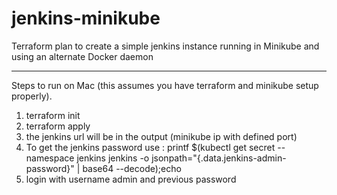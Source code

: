 # jenkins-minikube
Terraform plan to create a simple jenkins instance running in Minikube and using an alternate Docker daemon

-----------------------
Steps to run on Mac (this assumes you have terraform and minikube setup properly).  

1) terraform init
2) terraform apply
3) the jenkins url will be in the output (minikube ip with defined port)
4) To get the jenkins password use : printf $(kubectl get secret --namespace jenkins jenkins -o jsonpath="{.data.jenkins-admin-password}" | base64 --decode);echo
5) login with username admin and previous password
